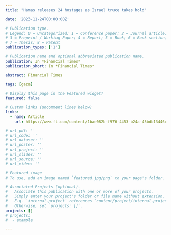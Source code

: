 ```yaml
---
title: "Hamas releases 24 hostages as Israel truce takes hold"

date: '2023-11-24T00:00:00Z'

# Publication type.
# Legend: 0 = Uncategorized; 1 = Conference paper; 2 = Journal article;
# 3 = Preprint / Working Paper; 4 = Report; 5 = Book; 6 = Book section;
# 7 = Thesis; 8 = Patent
publication_types: ['1']

# Publication name and optional abbreviated publication name.
publication: In *Financial Times*
publication_short: In *Financial Times*

abstract: Financial Times

tags: [gaza]

# Display this page in the Featured widget?
featured: false

# Custom links (uncomment lines below)
links:
  - name: Article
    url: https://www.ft.com/content/1bae082b-f976-4453-b24a-45bdb13446c5

# url_pdf: ''
# url_code: ''
# url_dataset: ''
# url_poster: ''
# url_project: ''
# url_slides: ''
# url_source: ''
# url_video: ''

# Featured image
# To use, add an image named `featured.jpg/png` to your page's folder.

# Associated Projects (optional).
#   Associate this publication with one or more of your projects.
#   Simply enter your project's folder or file name without extension.
#   E.g. `internal-project` references `content/project/internal-project/index.md`.
#   Otherwise, set `projects: []`.
projects: []
# projects:
#  - example

---
```

